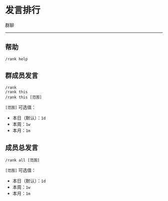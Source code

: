 # 发言排行
<span class="span-group">群聊</span>

---

## 帮助
```
/rank help
```

## 群成员发言
```
/rank
/rank this
/rank this [范围]
```
`[范围]` 可选值：
- 本日（默认）：`1d`
- 本周：`1w`
- 本月：`1m`

## 成员总发言
```
/rank all [范围]
```
`[范围]` 可选值：
- 本日（默认）：`1d`
- 本周：`1w`
- 本月：`1m`